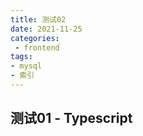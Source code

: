 ```yaml
---
title: 测试02
date: 2021-11-25
categories: 
 - frontend
tags:
- mysql
- 索引
---
```



## 测试01 - Typescript


